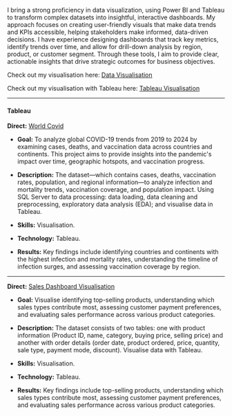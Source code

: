 I bring a strong proficiency in data visualization, using Power BI and Tableau to transform complex datasets into insightful, interactive dashboards. My approach focuses on creating user-friendly visuals that make data trends and KPIs accessible, helping stakeholders make informed, data-driven decisions. I have experience designing dashboards that track key metrics, identify trends over time, and allow for drill-down analysis by region, product, or customer segment. Through these tools, I aim to provide clear, actionable insights that drive strategic outcomes for business objectives.

Check out my visualisation here: [Data Visualisation](https://www.canva.com/design/DAGU9SKM380/YQnieZEftTr4ofXxy0HJMg/edit?utm_content=DAGU9SKM380&utm_campaign=designshare&utm_medium=link2&utm_source=sharebutton)

Check out my visualisation with Tableau here: [Tableau Visualisation](https://public.tableau.com/app/profile/tien.duc.nguyen/vizzes)

----------------------------------
#### Tableau
**Direct:** [World Covid](https://github.com/tienductienduc/PortfolioProjects/tree/main/POWER%20BI%20%26%20TABLEAU/TABLEAU/SQL%20%2B%20TABLEAU)

- **Goal:** To analyze global COVID-19 trends from 2019 to 2024 by examining cases, deaths, and vaccination data across countries and continents. This project aims to provide insights into the pandemic's impact over time, geographic hotspots, and vaccination progress.

- **Description:** The dataset—which contains cases, deaths, vaccination rates, population, and regional information—to analyze infection and mortality trends, vaccination coverage, and population impact. Using SQL Server to data processing: data loading, data cleaning and preprocessing, exploratory data analysis (EDA); and visualise data in Tableau.

- **Skills:** Visualisation.

- **Technology:** Tableau.

- **Results:** Key findings include identifying countries and continents with the highest infection and mortality rates, understanding the timeline of infection surges, and assessing vaccination coverage by region.

----------------------------------
**Direct:** [Sales Dashboard Visualisation](https://github.com/tienductienduc/PortfolioProjects/tree/main/POWER%20BI%20%26%20TABLEAU/TABLEAU)

- **Goal:** Visualise identifying top-selling products, understanding which sales types contribute most, assessing customer payment preferences, and evaluating sales performance across various product categories.

- **Description:** The dataset consists of two tables: one with product information (Product ID, name, category, buying price, selling price) and another with order details (order date, product ordered, price, quantity, sale type, payment mode, discount). Visualise data with Tableau.

- **Skills:** Visualisation.

- **Technology:** Tableau.

- **Results:** Key findings include top-selling products, understanding which sales types contribute most, assessing customer payment preferences, and evaluating sales performance across various product categories.


